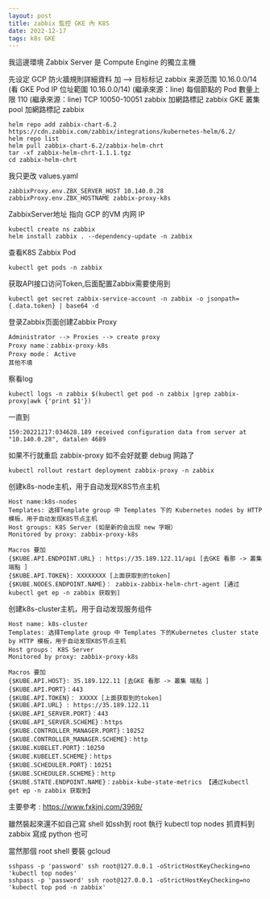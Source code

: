 ```yaml
---
layout: post
title: zabbix 監控 GKE 內 K8S
date: 2022-12-17
tags: k8s GKE
---
```


我這邊環境 Zabbix Server 是 Compute Engine 的獨立主機 

先设定 GCP
防火牆規則詳細資料
加 --> 
目标标记 zabbix
来源范围 10.16.0.0/14 (看 GKE Pod IP 位址範圍 10.16.0.0/14)
(繼承來源：line)
每個節點的 Pod 數量上限
110 (繼承來源：line)
TCP 10050-10051
zabbix 加網路標記 zabbix
GKE 叢集pool 加網路標記 zabbix

```
helm repo add zabbix-chart-6.2 https://cdn.zabbix.com/zabbix/integrations/kubernetes-helm/6.2/
helm repo list
helm pull zabbix-chart-6.2/zabbix-helm-chrt
tar -xf zabbix-helm-chrt-1.1.1.tgz
cd zabbix-helm-chrt
```
我只更改 values.yaml
```
zabbixProxy.env.ZBX_SERVER_HOST	10.140.0.28
zabbixProxy.env.ZBX_HOSTNAME zabbix-proxy-k8s
```
ZabbixServer地址 指向 GCP 的VM 内网 IP 


```
kubectl create ns zabbix
helm install zabbix . --dependency-update -n zabbix
```
查看K8S Zabbix Pod
```
kubectl get pods -n zabbix
```

获取API接口访问Token,后面配置Zabbix需要使用到
```
kubectl get secret zabbix-service-account -n zabbix -o jsonpath={.data.token} | base64 -d
```

登录Zabbix页面创建Zabbix Proxy
```
Administrator --> Proxies --> create proxy
Proxy name：zabbix-proxy-k8s
Proxy mode： Active
其他不填
```

察看log
```
kubectl logs -n zabbix $(kubectl get pod -n zabbix |grep zabbix-proxy|awk {'print $1'})
```
一直到
```
159:20221217:034628.189 received configuration data from server at "10.140.0.28", datalen 4689
```

如果不行就重启 zabbix-proxy 如不会好就要 debug 网路了
```
kubectl rollout restart deployment zabbix-proxy -n zabbix
``` 


创建k8s-node主机，用于自动发现K8S节点主机
```
Host name:k8s-nodes
Templates: 选择Template group 中 Templates 下的 Kubernetes nodes by HTTP 模板，用于自动发现K8S节点主机
Host groups: K8S Server (如是新的会出现 new 字眼）
Monitored by proxy: zabbix-proxy-k8s

Macros 要加
{$KUBE.API.ENDPOINT.URL} : https://35.189.122.11/api [去GKE 看那 -> 叢集 端點 ]
{$KUBE.API.TOKEN}: XXXXXXXX [上面获取到的token]
{$KUBE.NODES.ENDPOINT.NAME}： zabbix-zabbix-helm-chrt-agent [通过kubectl get ep -n zabbix 获取到]
```

创建k8s-cluster主机，用于自动发现服务组件
```
Host name: k8s-cluster
Templates: 选择Template group 中 Templates 下的Kubernetes cluster state by HTTP 模板，用于自动发现K8S节点主机
Host groups： K8S Server
Monitored by proxy: zabbix-proxy-k8s

Macros 要加
{$KUBE.API.HOST}: 35.189.122.11 [去GKE 看那 -> 叢集 端點 ]
{$KUBE.API.PORT}：443
{$KUBE.API.TOKEN}： XXXXX [上面获取到的token]
{$KUBE.API.URL} : https://35.189.122.11
{$KUBE.API_SERVER.PORT}：443
{$KUBE.API_SERVER.SCHEME}：https
{$KUBE.CONTROLLER_MANAGER.PORT}：10252
{$KUBE.CONTROLLER_MANAGER.SCHEME}：http
{$KUBE.KUBELET.PORT}：10250
{$KUBE.KUBELET.SCHEME}：https
{$KUBE.SCHEDULER.PORT}：10251
{$KUBE.SCHEDULER.SCHEME}：http
{$KUBE.STATE.ENDPOINT.NAME}：zabbix-kube-state-metrics 【通过kubectl get ep -n zabbix 获取到】
```
主要參考 : https://www.fxkjnj.com/3969/

雖然裝起來還不如自己寫 shell 如ssh到 root 執行 kubectl top nodes 抓資料到 zabbix 寫成 python 也可

當然那個 root shell 要裝 gcloud
```
sshpass -p 'password' ssh root@127.0.0.1 -oStrictHostKeyChecking=no 'kubectl top nodes'
sshpass -p 'password' ssh root@127.0.0.1 -oStrictHostKeyChecking=no 'kubectl top pod -n zabbix'
```
